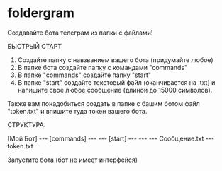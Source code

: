 # foldergram
Создавайте бота телеграм из папки с файлами!

БЫСТРЫЙ СТАРТ

1. Создайте папку с навзванием вашего бота (придумайте любое)
2. В папке бота создайте папку с командами "commands"
3. В папке "commands" создайте папку "start"
4. В папке "start" создайте текстовый файл (оканчивается на .txt) и напишите свое любое сообщение (длиной до 15000 символов).

Также вам понадобиться создать в папке с башим ботом файл "token.txt" и впишите туда токен вашего бота.

СТРУКТУРА:

[Мой Бот]
--- [commands]
--- --- [start]
--- --- --- Сообщение.txt
--- token.txt

Запустите бота (бот не имеет интерфейся)
